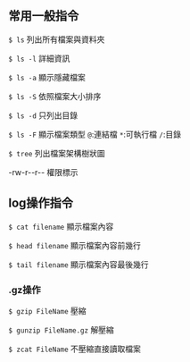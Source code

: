 ## 常用一般指令
`$ ls` 
列出所有檔案與資料夾

`$ ls -l`
詳細資訊

`$ ls -a`
顯示隱藏檔案

`$ ls -S`
依照檔案大小排序

`$ ls -d`
只列出目錄

`$ ls -F`
顯示檔案類型
`@`:連結檔
`*`:可執行檔
`/`:目錄

`$ tree`
列出檔案架構樹狀圖

-rw-r--r--
權限標示


## log操作指令
`$ cat filename`
顯示檔案內容

`$ head filename`
顯示檔案內容前幾行

`$ tail filename`
顯示檔案內容最後幾行

### .gz操作
`$ gzip FileName` 
壓縮

`$ gunzip FileName.gz` 
解壓縮

`$ zcat FileName` 
不壓縮直接讀取檔案




